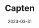 ---
title: "Capten"
date: 2023-03-31
description: "Capten project changelog."
type : "changelog"
redirect_to_latest: true # Redirects the user to the latest version of this topic if they are on the root page itself.
latest_version: 1.0.5 # you must specify the latest version of this changelog
draft: false
weight: 2
---